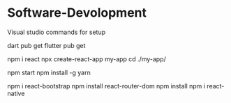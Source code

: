 # Software-Devolopment
Visual studio commands for setup

dart pub get
flutter pub get

npm i react
npx create-react-app my-app
cd ./my-app/

npm start
npm install -g yarn

npm i react-bootstrap
npm install react-router-dom
npm install
npm i react-native
